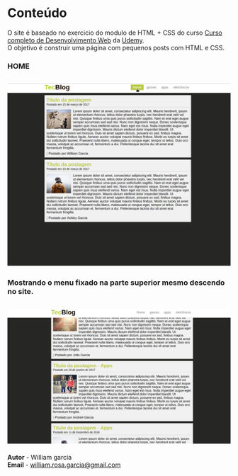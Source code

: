  # Conteúdo

O site é baseado no exercicio do modulo de HTML + CSS do curso [Curso completo de Desenvolvimento Web](https://www.udemy.com/curso-completo-do-desenvolvedor-web) da [Udemy](https://www.udemy.com).  
O objetivo é construir uma página com pequenos posts com HTML e CSS.  

### HOME  
![Imagem da página home do site](../imagens-dos-projetos/tec1.png)  
--------------------------------------------------------

### Mostrando o menu fixado na parte superior mesmo descendo no site. 
![Imagem da página Quem somos do site](../imagens-dos-projetos/tec2.png)  
--------------------------------------------------------


**Autor** - William garcia  
**Email** - william.rosa.garcia@gmail.com  
